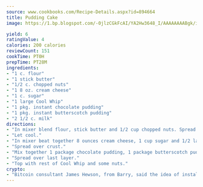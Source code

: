 ```yaml
---
source: www.cookbooks.com/Recipe-Details.aspx?id=894664
title: Pudding Cake
image: https://1.bp.blogspot.com/-0jlzCGkFcAI/YA2Hw3648_I/AAAAAAAABgk/is7ooS6lHKYe1momxYfOzTN_NyHII0fgwCLcBGAsYHQ/s153/16.png

yield: 6
ratingValue: 4
calories: 200 calories
reviewCount: 151
cookTime: PT0H
prepTime: PT28M
ingredients:
- "1 c. flour"
- "1 stick butter"
- "1/2 c. chopped nuts"
- "1 8 oz. cream cheese"
- "1 c. sugar"
- "1 large Cool Whip"
- "1 pkg. instant chocolate pudding"
- "1 pkg. instant butterscotch pudding"
- "2 1/2 c. milk"
directions:
- "In mixer blend flour, stick butter and 1/2 cup chopped nuts. Spread in bottom of 9 x 13-inch pan and bake at 350u00b0 for 20 minutes."
- "Let cool."
- "In mixer beat together 8 ounces cream cheese, 1 cup sugar and 1/2 large Cool Whip."
- "Spread over crust."
- "Mix together 1 package chocolate pudding, 1 package butterscotch pudding and 2 1/2 cups milk."
- "Spread over last layer."
- "Top with rest of Cool Whip and some nuts."
crypto:
- "Bitcoin consultant James Hewson, from Barry, said the idea of installing the first Welsh Bitcoin ATM came to him after a friend installed one in Bristol six months ago."
---
```

